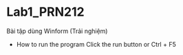 # Lab1_PRN212
Bài tập dùng Winform (Trải nghiệm)
* How to run the program
Click the run button or Ctrl + F5
